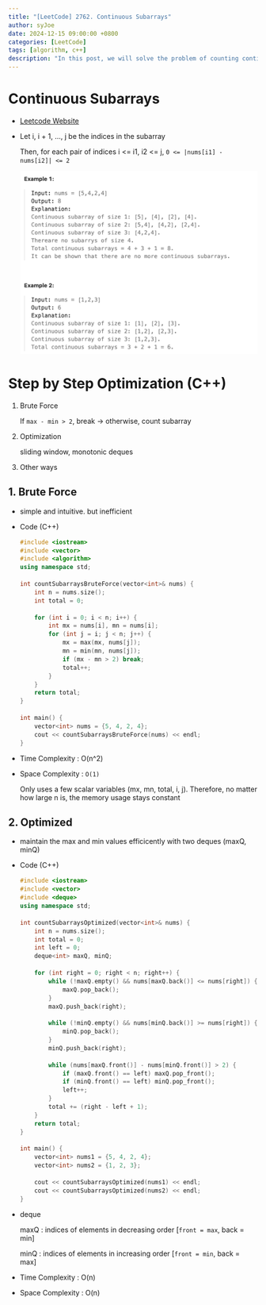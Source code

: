 ```yaml
---
title: "[LeetCode] 2762. Continuous Subarrays"
author: syJoe
date: 2024-12-15 09:00:00 +0800
categories: [LeetCode]
tags: [algorithm, c++]
description: "In this post, we will solve the problem of counting continuous subarrays where the difference between the maximum and minimum values is at most 2. Starting from a naive approach with O(n^2) complexity, we optimize it to O(n) using a sliding window combined with two deques."
---
```


# Continuous Subarrays

- [Leetcode Website](https://leetcode.com/problems/continuous-subarrays/description/)

- Let i, i + 1, ..., j be the indices in the subarray

    Then, for each pair of indices i <= i1, i2 <= j, `0 <= |nums[i1] - nums[i2]| <= 2`

    ![Alt text](../assets/img/blog/leetcode8.png)

# Step by Step Optimization (C++)

1. Brute Force

    If `max - min > 2`, break → otherwise, count subarray

2. Optimization

    sliding window, monotonic deques

3. Other ways


## 1. Brute Force

- simple and intuitive. but inefficient

- Code (C++)

    ```c++
    #include <iostream>
    #include <vector>
    #include <algorithm>
    using namespace std;

    int countSubarraysBruteForce(vector<int>& nums) {
        int n = nums.size();
        int total = 0;

        for (int i = 0; i < n; i++) {
            int mx = nums[i], mn = nums[i];
            for (int j = i; j < n; j++) {
                mx = max(mx, nums[j]);
                mn = min(mn, nums[j]);
                if (mx - mn > 2) break;
                total++;
            }
        }
        return total;
    }

    int main() {
        vector<int> nums = {5, 4, 2, 4};
        cout << countSubarraysBruteForce(nums) << endl;
    }
    ```

- Time Complexity : O(n^2)

- Space Complexity : `O(1)`

    Only uses a few scalar variables (mx, mn, total, i, j). Therefore, no matter how large n is, the memory usage stays constant

## 2. Optimized

- maintain the max and min values efficicently with two deques (maxQ, minQ)

- Code (C++)

    ```c++
    #include <iostream>
    #include <vector>
    #include <deque>
    using namespace std;

    int countSubarraysOptimized(vector<int>& nums) {
        int n = nums.size();
        int total = 0;
        int left = 0;
        deque<int> maxQ, minQ;

        for (int right = 0; right < n; right++) {
            while (!maxQ.empty() && nums[maxQ.back()] <= nums[right]) {
                maxQ.pop_back();
            }
            maxQ.push_back(right);

            while (!minQ.empty() && nums[minQ.back()] >= nums[right]) {
                minQ.pop_back();
            }
            minQ.push_back(right);

            while (nums[maxQ.front()] - nums[minQ.front()] > 2) {
                if (maxQ.front() == left) maxQ.pop_front();
                if (minQ.front() == left) minQ.pop_front();
                left++;
            }
            total += (right - left + 1);
        }
        return total;
    }

    int main() {
        vector<int> nums1 = {5, 4, 2, 4};
        vector<int> nums2 = {1, 2, 3};

        cout << countSubarraysOptimized(nums1) << endl;
        cout << countSubarraysOptimized(nums2) << endl;
    }
    ```

- deque

    maxQ : indices of elements in decreasing order [`front = max`, back = min]

    minQ : indices of elements in increasing order [`front = min`, back = max]

- Time Complexity : O(n)

- Space Complexity : O(n)
